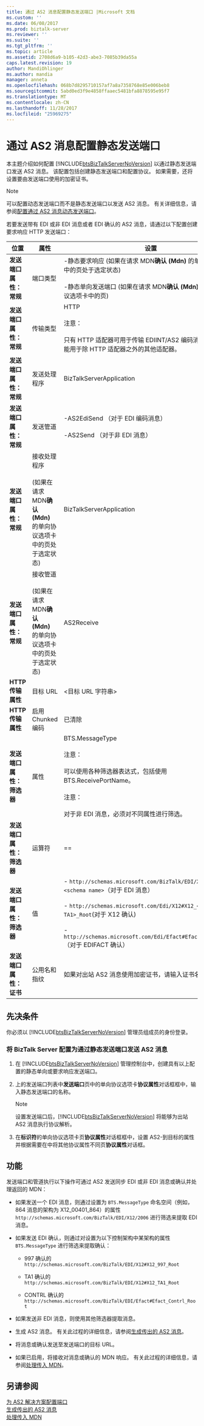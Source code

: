 ```yaml
---
title: 通过 AS2 消息配置静态发送端口 |Microsoft 文档
ms.custom: ''
ms.date: 06/08/2017
ms.prod: biztalk-server
ms.reviewer: ''
ms.suite: ''
ms.tgt_pltfrm: ''
ms.topic: article
ms.assetid: 2708d6a9-b105-42d3-abe3-7085b39da55a
caps.latest.revision: 19
author: MandiOhlinger
ms.author: mandia
manager: anneta
ms.openlocfilehash: 068b7d8295710157af7a8a7358768e85e006beb8
ms.sourcegitcommit: 5abd0ed3f9e4858ffaaec5481bfa8878595e95f7
ms.translationtype: MT
ms.contentlocale: zh-CN
ms.lasthandoff: 11/28/2017
ms.locfileid: "25969275"
---
```

# <a name="configuring-a-static-send-port-for-messages-over-as2"></a>通过 AS2 消息配置静态发送端口
本主题介绍如何配置 [!INCLUDE[btsBizTalkServerNoVersion](../includes/btsbiztalkservernoversion-md.md)] 以通过静态发送端口发送 AS2 消息。 该配置包括创建静态发送端口和配置协议。 如果需要，还将设置要由发送端口使用的加密证书。  
  
> [!NOTE]
>  可以配置动态发送端口而不是静态发送端口以发送 AS2 消息。 有关详细信息，请参阅[配置通过 AS2 消息动态发送端口](../core/configuring-a-dynamic-send-port-for-messages-over-as2.md)。  
  
 若要发送带有 EDI 或非 EDI 消息或者 EDI 确认的 AS2 消息，请通过以下配置创建要求响应 HTTP 发送端口：  
  
|位置|属性|设置|  
|--------------|--------------|-------------|  
|**发送端口属性： 常规**|端口类型|-静态要求响应 (如果在请求 MDN**确认 (Mdn)** 的单向协议选项卡中的页处于选定状态)<br /><br /> -静态单向发送端口 (如果在请求 MDN**确认 (Mdn)** 清除的单向协议选项卡中的页)|  
|**发送端口属性： 常规**|传输类型|HTTP<br /><br /> 注意：<br /><br /> 只有 HTTP 适配器可用于传输 EDIINT/AS2 编码消息。 此传输不能用于除 HTTP 适配器之外的其他适配器。|  
|**发送端口属性： 常规**|发送处理程序|BizTalkServerApplication|  
|**发送端口属性： 常规**|发送管道|-AS2EdiSend （对于 EDI 编码消息）<br /><br /> -AS2Send （对于非 EDI 消息）|  
|**发送端口属性： 常规**|接收处理程序<br /><br /> (如果在请求 MDN**确认 (Mdn)** 的单向协议选项卡中的页处于选定状态)|BizTalkServerApplication|  
|**发送端口属性： 常规**|接收管道<br /><br /> (如果在请求 MDN**确认 (Mdn)** 的单向协议选项卡中的页处于选定状态)|AS2Receive|  
|**HTTP 传输属性**|目标 URL|\<目标 URL 字符串\>|  
|**HTTP 传输属性**|启用 Chunked 编码|已清除|  
|**发送端口属性： 筛选器**|属性|BTS.MessageType<br /><br /> 注意：<br /><br /> 可以使用各种筛选器表达式，包括使用 BTS.ReceivePortName。<br /><br /> 注意：<br /><br /> 对于非 EDI 消息，必须对不同属性进行筛选。|  
|**发送端口属性： 筛选器**|运算符|==|  
|**发送端口属性： 筛选器**|值|- `http://schemas.microsoft.com/BizTalk/EDI/X12/2006#<schema name>`（对于 EDI 消息）<br /><br /> -                   `http://schemas.microsoft.com/Edi/X12#X12_<997 or TA1>_Root`(对于 X12 确认)<br /><br /> -                   `http://schemas.microsoft.com/Edi/Efact#Efact_Contrl_Root`（对于 EDIFACT 确认）|  
|**发送端口属性： 证书**|公用名和指纹|如果对出站 AS2 消息使用加密证书，请输入证书名称和指纹。|  
  
## <a name="prerequisites"></a>先决条件  
 你必须以 [!INCLUDE[btsBizTalkServerNoVersion](../includes/btsbiztalkservernoversion-md.md)] 管理员组成员的身份登录。  
  
### <a name="to-configure-biztalk-server-to-send-as2-messages-over-a-static-send-port"></a>将 BizTalk Server 配置为通过静态发送端口发送 AS2 消息  
  
1.  在 [!INCLUDE[btsBizTalkServerNoVersion](../includes/btsbiztalkservernoversion-md.md)] 管理控制台中，创建具有以上配置的静态单向或要求响应发送端口。  
  
2.  上的发送端口列表中**发送端口**页中的单向协议选项卡**协议属性**对话框框中，输入静态发送端口的名称。  
  
    > [!NOTE]
    >  设置发送端口后，[!INCLUDE[btsBizTalkServerNoVersion](../includes/btsbiztalkservernoversion-md.md)] 将能够为出站 AS2 消息执行协议解析。  
  
3.  在**标识符**的单向协议选项卡页**协议属性**对话框框中，设置 AS2-到目标的属性并根据需要在中将其他协议属性不同页**协议属性**对话框。  
  
## <a name="functionality"></a>功能  
 发送端口和管道执行以下操作可通过 AS2 发送同步 EDI 或非 EDI 消息或确认并处理返回的 MDN：  
  
-   如果发送一个 EDI 消息，则通过设置为 `BTS.MessageType` 命名空间（例如，864 消息的架构为 X12_00401_864）的属性 `http://schemas.microsoft.com/BizTalk/EDI/X12/2006` 进行筛选来提取 EDI 消息。  
  
-   如果发送 EDI 确认，则通过对设置为以下控制架构中某架构的属性 `BTS.MessageType` 进行筛选来提取确认：  
  
    -   997 确认的 `http://schemas.microsoft.com/BizTalk/EDI/X12#X12_997_Root`  
  
    -   TA1 确认的 `http://schemas.microsoft.com/BizTalk/EDI/X12#X12_TA1_Root`  
  
    -   CONTRL 确认的 `http://schemas.microsoft.com/BizTalk/EDI/Efact#Efact_Contrl_Root`  
  
-   如果发送非 EDI 消息，则使用其他筛选器提取消息。  
  
-   生成 AS2 消息。 有关此过程的详细信息，请参阅[生成传出的 AS2 消息](../core/generating-an-outgoing-as2-message.md)。  
  
-   将消息或确认发送至发送端口的目标 URL。  
  
-   如果已启用，将接收对消息或确认的 MDN 响应。 有关此过程的详细信息，请参阅[处理传入 MDN](../core/processing-an-incoming-mdn.md)。  
  
## <a name="see-also"></a>另请参阅  
 [为 AS2 解决方案配置端口](../core/configuring-ports-for-an-as2-solution.md)   
 [生成传出的 AS2 消息](../core/generating-an-outgoing-as2-message.md)   
 [处理传入 MDN](../core/processing-an-incoming-mdn.md)